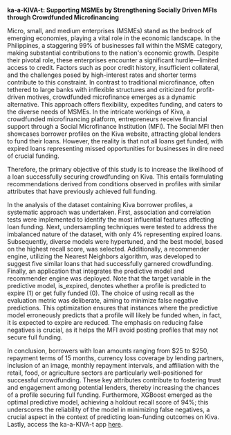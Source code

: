 **ka-a-KIVA-t: Supporting MSMEs by Strengthening Socially Driven MFIs through Crowdfunded Microfinancing**

Micro, small, and medium enterprises (MSMEs) stand as the bedrock of emerging economies, playing a vital role in the economic landscape. In the Philippines, a staggering 99% of businesses fall within the MSME category, making substantial contributions to the nation's economic growth. Despite their pivotal role, these enterprises encounter a significant hurdle—limited access to credit. Factors such as poor credit history, insufficient collateral, and the challenges posed by high-interest rates and shorter terms contribute to this constraint. In contrast to traditional microfinance, often tethered to large banks with inflexible structures and criticized for profit-driven motives, crowdfunded microfinance emerges as a dynamic alternative. This approach offers flexibility, expedites funding, and caters to the diverse needs of MSMEs. In the intricate workings of Kiva, a crowdfunded microfinancing platform, entrepreneurs receive financial support through a Social Microfinance Institution (MFI). The Social MFI then showcases borrower profiles on the Kiva website, attracting global lenders to fund their loans. However, the reality is that not all loans get funded, with expired loans representing missed opportunities for businesses in dire need of crucial funding.

Therefore, the primary objective of this study is to increase the likelihood of a loan successfully securing crowdfunding on Kiva. This entails formulating recommendations derived from conditions observed in profiles with similar attributes that have previously achieved full funding.

In the analysis of the dataset containing Kiva borrower profiles, a systematic approach was undertaken. First, association and correlation tests were implemented to identify the most influential features affecting loan funding. Next, undersampling techniques were tested to address the imbalanced nature of the dataset, with only 4% representing expired loans. Subsequently, diverse models were hypertuned, and the best model, based on the highest recall score, was selected. Additionally, a recommender engine, utilizing the Nearest Neighbors algorithm, was developed to suggest five similar loans that had successfully garnered crowdfunding. Finally, an application that integrates the predictive model and recommender engine was deployed. Note that the target variable in the predictive model, is_expired, denotes whether a profile is predicted to expire (1) or get fully funded (0). The choice of using recall as the evaluation metric was deliberate, aiming to minimize false negative predictions. This optimization ensures that instances where the predictive model erroneously predicts that a profile will likely be funded when, in fact, it is expected to expire are reduced. The emphasis on reducing false negatives is crucial, as it helps the MFI avoid posting profiles that may not secure full funding.

In conclusion, borrowers with loan amounts ranging from $25 to $250, repayment terms of 15 months, currency loss coverage by lending partners, inclusion of an image, monthly repayment intervals, and affiliation with the retail, food, or agriculture sectors are particularly well-positioned for successful crowdfunding. These key attributes contribute to fostering trust and engagement among potential lenders, thereby increasing the chances of a profile securing full funding. Furthermore, XGBoost emerged as the optimal predictive model, achieving a holdout recall score of 94%; this underscores the reliability of the model in minimizing false negatives, a crucial aspect in the context of predicting loan-funding outcomes on Kiva. Lastly, access the ka-a-KIVA-t app [here]( https://kiva-recommender-engine.streamlit.app/?fbclid=IwAR3f2qFGxja0VCVUoSy40JmEu9TOvL8q41zz1EoSB3wudEo8R5MX-r3INWc).
